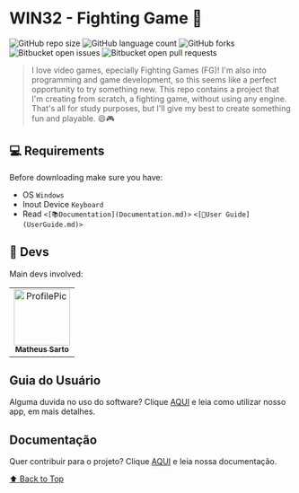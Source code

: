 # WIN32 - Fighting Game 👊

![GitHub repo size](https://img.shields.io/github/repo-size/MatheusSarto/GGMaker)
![GitHub language count](https://img.shields.io/github/languages/count/MatheusSarto/GGMaker)
![GitHub forks](https://img.shields.io/github/forks/MatheusSarto/GGMaker?style=social)
![Bitbucket open issues](https://img.shields.io/bitbucket/issues/MatheusSarto/GGMaker)
![Bitbucket open pull requests](https://img.shields.io/bitbucket/pr-raw/MatheusSarto/GGMaker)

> I love video games, epecially Fighting Games (FG)! I'm also into programming and game development, so this seems like a perfect opportunity to try something new. This repo contains a project that I'm creating from scratch, a fighting game, without using any engine. That's all for study purposes, but I'll give my best to create something fun and playable. 😄🎮

## 💻 Requirements 

Before downloading make sure you have:
* OS `Windows`
* Inout Device `Keyboard`
* Read `<[📚Documentation](Documentation.md)>` `<[🙋User Guide](UserGuide.md)>`

## 🤝 Devs 

Main devs involved:

<table>
  <tr>
    <td align="center">
      <a href="https://github.com/MatheusSarto" target="_blank">
        <img src="https://github.com/MatheusSarto.png" width="100px;" alt="ProfilePic"/><br>
        <sub>
          <b>Matheus Sarto</b>
        </sub>
      </a>
    </td>
  </tr>
</table>

##  Guia do Usuário<br>

Alguma duvida no uso do software? Clique [AQUI](AJUDA.md) e leia como utilizar nosso app, em mais detalhes.


##  Documentação<br>

Quer contribuir para o projeto? Clique [AQUI](DOCUMENTACAO.md) e leia nossa documentação.

[⬆ Back to Top](#GGMaker)<br>
